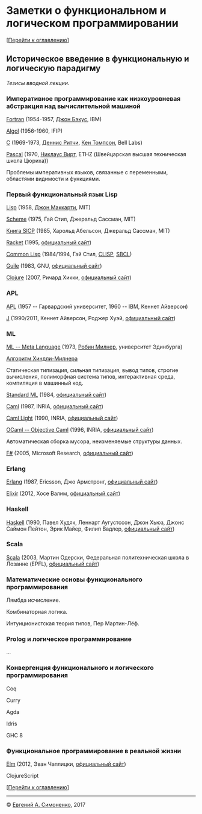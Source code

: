 # Заметки о функциональном и логическом программировании

[[Перейти к оглавлению](README.md)]

## Историческое введение в функциональную и логическую парадигму

_Тезисы вводной лекции._

### Императивное программирование как низкоуровневая абстракция над вычислительной машиной

[Fortran](https://ru.wikipedia.org/wiki/Фортран) (1954-1957,
[Джон Бэкус](https://ru.wikipedia.org/wiki/Бэкус,_Джон), IBM)

[Algol](https://ru.wikipedia.org/wiki/Алгол) (1956-1960, IFIP)

[C](https://ru.wikipedia.org/wiki/Си_(язык_программирования)) (1969-1973,
[Деннис Ритчи](https://ru.wikipedia.org/wiki/Ритчи,_Деннис),
[Кен Томпсон](https://ru.wikipedia.org/wiki/Томпсон,_Кен), Bell Labs)

[Pascal](https://ru.wikipedia.org/wiki/Паскаль,_(язык_программирования)) (1970,
[Никлаус Вирт](https://ru.wikipedia.org/wiki/Вирт,_Никлаус), ETHZ (Швейцарская
высшая техническая школа Цюриха))

Проблемы императивных языков, связанные с переменными, областями видимости и
функциями.

### Первый функциональный язык Lisp

[Lisp](https://ru.wikipedia.org/wiki/Лисп) (1958,
[Джон Маккарти](https://ru.wikipedia.org/wiki/Маккарти,_Джон), MIT)

[Scheme](https://ru.wikipedia.org/wiki/Scheme) (1975,
Гай Стил, Джеральд Сассман, MIT)

[Книга SICP](https://ru.wikipedia.org/wiki/Структура_и_интерпретация_компьютерных_программ) (1985,
Харольд Абельсон, Джеральд Сассман, MIT)

[Racket](https://ru.wikipedia.org/wiki/Racket_(язык_программирования)) (1995,
[официальный сайт](http://racket-lang.org/))

[Common Lisp](https://ru.wikipedia.org/wiki/Common_Lisp) (1984/1994,
Гай Стил, [CLISP](http://www.clisp.org/), [SBCL](http://www.sbcl.org/))

[Guile](https://ru.wikipedia.org/wiki/Guile) (1983, GNU,
[официальный сайт](https://www.gnu.org/software/guile/))

[Clojure](https://ru.wikipedia.org/wiki/Clojure) (2007, Ричард Хикки,
[официальный сайт](https://clojure.org/))

### APL

[APL](https://ru.wikipedia.org/wiki/APL_(язык_программирования)) (1957 --
Гарвардский университет, 1960 -- IBM, Кеннет Айверсон)

[J](https://ru.wikipedia.org/wiki/J_(язык_программирования)) (1990/2011,
Кеннет Айверсон, Роджер Хуэй, [официальный сайт](http://jsoftware.com/))

### ML

[ML -- Meta Language](https://ru.wikipedia.org/wiki/ML) (1973,
[Робин Милнер](https://ru.wikipedia.org/wiki/Милнер,_Робин),
университет Эдинбурга)

[Алгоритм Хиндли-Милнера](https://ru.wikipedia.org/wiki/Вывод_типов)

Статическая типизация, сильная типизация, вывод типов, строгие вычисления,
полиморфная система типов, интерактивная среда, компиляция в машинный код.

[Standard ML](https://ru.wikipedia.org/wiki/Standard_ML) (1984,
[официальный сайт](http://sml-family.org/))

[Caml](https://ru.wikipedia.org/wiki/Caml) (1987, INRIA,
[официальный сайт](http://caml.inria.fr/))

[Caml Light](http://progopedia.ru/implementation/caml-light/) (1990, INRIA,
[официальный сайт](http://caml.inria.fr/caml-light/index.en.html))

[OCaml -- Objective Caml](https://ru.wikipedia.org/wiki/OCaml) (1996, INRIA,
[официальный сайт](http://ocaml.org/))

Автоматическая сборка мусора, неизменяемые структуры данных.

[F#](https://ru.wikipedia.org/wiki/F_Sharp) (2005, Microsoft Research,
[официальный сайт](http://fsharp.org/))

### Erlang

[Erlang](https://ru.wikipedia.org/wiki/Erlang) (1987, Ericsson, Джо Армстронг,
[официальный сайт](https://www.erlang.org/))

[Elixir](https://ru.wikipedia.org/wiki/Elixir) (2012, Хосе Валим,
[официальный сайт](http://elixir-lang.org/))

### Haskell

[Haskell](https://ru.wikipedia.org/wiki/Haskell) (1990, Павел Худяк,
Леннарт Аугустссон, Джон Хьюз, Джонс Саймон Пейтон, Эрик Майер, Филип Вадлер,
[официальный сайт](http://haskell.org/))

### Scala

[Scala](https://ru.wikipedia.org/wiki/Scala_(язык_программирования)) (2003,
Мартин Одерски, Федеральная политехническая школа в Лозанне (EPFL),
[официальный сайт](http://www.scala-lang.org/))

### Математические основы функционального программирования

Лямбда исчисление.

Комбинаторная логика.

Интуиционистская теория типов, Пер Мартин-Лёф.

### Prolog и логическое программирование

...

### Конвергенция функционального и логического программирования

Coq

Curry

Agda

Idris

GHC 8

### Функциональное программирование в реальной жизни

[Elm](https://ru.wikipedia.org/wiki/Elm_(язык_программирования)) (2012,
Эван Чаплицки, [официальный сайт](http://elm-lang.org/))

ClojureScript

[[Перейти к оглавлению](README.md)]

---

&copy; [Евгений А. Симоненко](LICENSE.md), 2017
